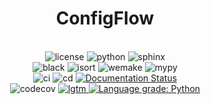<!--suppress HtmlDeprecatedAttribute -->
<div align="center">
    <h1>ConfigFlow</h1>
    <br>
    <a><img alt="license" src="https://img.shields.io/badge/License-MIT-red"></a>
    <a><img alt="python" src="https://img.shields.io/badge/python-3.7%20%7C%203.8%20%7C%203.9-blue"></a>
    <a><img alt="sphinx" src="https://img.shields.io/badge/Made%20with-Sphinx-1f425f.svg"></a>
    <br>
    <a><img alt="black" src="https://img.shields.io/badge/code%20style-black-000000.svg"></a>
    <a><img alt="isort" src="https://img.shields.io/badge/%20imports-isort-%231674b1?style=flat&labelColor=ef8336"></a>
    <a><img alt="wemake" src="https://img.shields.io/badge/style-wemake-000000.svg"></a>
    <a><img alt="mypy" src="https://img.shields.io/badge/mypy-checked-blue"></a>
    <br>
    <a><img alt="ci" src=https://github.com/volodymyrPivoshenko/configflow/actions/workflows/integration.yaml/badge.svg></a>
    <a><img alt="cd" src=https://github.com/volodymyrPivoshenko/configflow/actions/workflows/deployment.yaml/badge.svg></a>
    <a href='https://configflow.readthedocs.io/en/latest/?badge=latest'>
        <img src='https://readthedocs.org/projects/configflow/badge/?version=latest' alt='Documentation Status' />
    </a>
    <br>
    <a><img alt="codecov" src="https://codecov.io/gh/volodymyrPivoshenko/configflow/branch/main/graph/badge.svg?token=yyck08xfTN"/></a>
    <a href="https://lgtm.com/projects/g/volodymyrPivoshenko/configflow/alerts/">
        <img alt="lgtm" src="https://img.shields.io/lgtm/alerts/g/volodymyrPivoshenko/configflow.svg?logo=lgtm&logoWidth=18"/>
    </a>
    <a href="https://lgtm.com/projects/g/volodymyrPivoshenko/configflow/context:python">
        <img alt="Language grade: Python" src="https://img.shields.io/lgtm/grade/python/g/volodymyrPivoshenko/configflow.svg?logo=lgtm&logoWidth=18"/>
    </a>


[//]: # (TODO Add code maintainablitiy)

[//]: # (TODO Add code total lines)

[//]: # (TODO Add pypi version)

[//]: # (TODO Add docs coverage)

[//]: # (TODO Add tests coverage)

[//]: # (TODO Add docs link)
</div>
